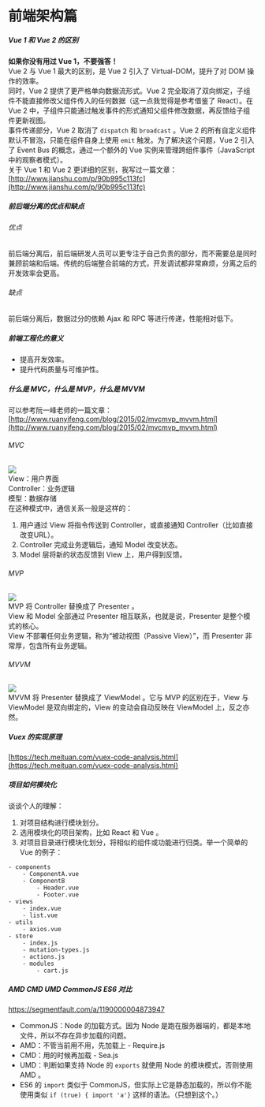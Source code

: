 # 前端架构篇

##### Vue 1 和 Vue 2 的区别

**如果你没有用过 Vue 1，不要强答！**  
Vue 2 与 Vue 1 最大的区别，是 Vue 2 引入了 Virtual-DOM，提升了对 DOM 操作的效率。  
同时，Vue 2 提供了更严格单向数据流形式。Vue 2 完全取消了双向绑定，子组件不能直接修改父组件传入的任何数据（这一点我觉得是参考借鉴了 React）。在 Vue 2 中，子组件只能通过触发事件的形式通知父组件修改数据，再反馈给子组件更新视图。  
事件传递部分，Vue 2 取消了 `dispatch` 和 `broadcast` 。Vue 2 的所有自定义组件默认不冒泡，只能在组件自身上使用 `emit` 触发。为了解决这个问题，Vue 2 引入了 Event Bus 的概念，通过一个额外的 Vue 实例来管理跨组件事件（JavaScript 中的观察者模式）。  
关于 Vue 1 和 Vue 2 更详细的区别，我写过一篇文章：[http://www.jianshu.com/p/90b995c113fc](http://www.jianshu.com/p/90b995c113fc)

##### 前后端分离的优点和缺点

###### 优点

前后端分离后，前后端研发人员可以更专注于自己负责的部分，而不需要总是同时兼顾前端和后端。传统的后端整合前端的方式，开发调试都非常麻烦，分离之后的开发效率会更高。

###### 缺点

前后端分离后，数据过分的依赖 Ajax 和 RPC 等进行传递，性能相对低下。

##### 前端工程化的意义

* 提高开发效率。
* 提升代码质量与可维护性。

##### 什么是 MVC，什么是 MVP，什么是 MVVM

可以参考阮一峰老师的一篇文章：[http://www.ruanyifeng.com/blog/2015/02/mvcmvp_mvvm.html](http://www.ruanyifeng.com/blog/2015/02/mvcmvp_mvvm.html)

###### MVC

![](/assets/mvc.png)  
View：用户界面  
Controller：业务逻辑  
模型：数据存储  
在这种模式中，通信关系一般是这样的：  
1. 用户通过 View 将指令传送到 Controller，或直接通知 Controller（比如直接改变URL）。  
2. Controller 完成业务逻辑后，通知 Model 改变状态。  
3. Model 层将新的状态反馈到 View 上，用户得到反馈。

###### MVP

![](/assets/mvp.png)  
MVP 将 Controller 替换成了 Presenter 。  
View 和 Model 全部通过 Presenter 相互联系，也就是说，Presenter 是整个模式的核心。  
View 不部署任何业务逻辑，称为“被动视图（Passive View）”，而 Presenter 非常厚，包含所有业务逻辑。

###### MVVM

![](/assets/mvvm.png)  
MVVM 将 Presenter 替换成了 ViewModel 。它与 MVP 的区别在于，View 与 ViewModel 是双向绑定的，View 的变动会自动反映在 ViewModel 上，反之亦然。

##### Vuex 的实现原理

[https://tech.meituan.com/vuex-code-analysis.html](https://tech.meituan.com/vuex-code-analysis.html)

##### 项目如何模块化

谈谈个人的理解：  
1. 对项目结构进行模块划分。  
2. 选用模块化的项目架构，比如 React 和 Vue 。  
3. 对项目目录进行模块化划分，将相似的组件或功能进行归类。举一个简单的 Vue 的例子：

```
- components
    - ComponentA.vue
    - ComponentB
        - Header.vue
        - Footer.vue
- views
    - index.vue
    - list.vue
- utils
    - axios.vue
- store
    - index.js
    - mutation-types.js
    - actions.js
    - modules
        - cart.js
```

##### AMD CMD UMD CommonJS ES6 对比

https://segmentfault.com/a/1190000004873947

* CommonJS：Node 的加载方式。因为 Node 是跑在服务器端的，都是本地文件，所以不存在异步加载的问题。
* AMD：不管当前用不用，先加载上 - Require.js
* CMD：用的时候再加载 - Sea.js
* UMD：判断如果支持 Node 的 `exports` 就使用 Node 的模块模式，否则使用 AMD 。
* ES6 的 `import` 类似于 CommonJS，但实际上它是静态加载的，所以你不能使用类似 `if (true) { import 'a'}` 这样的语法。（只想到这个。）